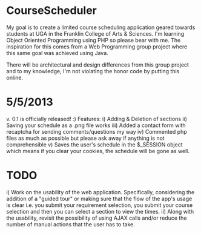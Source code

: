 CourseScheduler
===============

My goal is to create a limited course scheduling application geared towards students at UGA in the Franklin College of Arts & Sciences. I'm learning Object Oriented Programming using PHP so please bear with me. The inspiration for this comes from a Web Programming group project where this same goal was achieved using Java. 

There will be architectural and design differences from this group project and to my knowledge, I'm not violating the honor code by putting this online.



5/5/2013
========

v. 0.1 is officially released! :) Features:
i) Adding & Deletion of sections
ii) Saving your schedule as a .png file works
iii) Added a contact form with recaptcha for sending comments/questions my way
iv) Commented php files as much as possible but please ask away if anything is not comprehensible
v) Saves the user's schedule in the $_SESSION object which means if you clear your cookies, the schedule will be gone as well.

TODO
====
i) Work on the usability of the web application. Specifically, considering the addition of a "guided tour" or making sure that the flow of the app's usage is clear i.e. you submit your requirement selection, you submit your course selection and then you can select a section to view the times.
ii) Along with the usability, revisit the possibility of using AJAX calls and/or reduce the number of manual actions that the user has to take.
